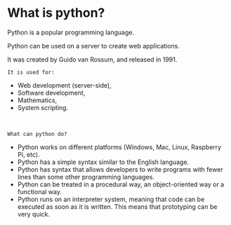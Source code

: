 # What is python?

Python is a popular programming language.

Python can be used on a server to create web applications.

It was created by Guido van Rossum, and released in 1991.

`It is used for:`

- Web development (server-side),
- Software development,
- Mathematics,
- System scripting.

<br />

`What can python do?`

- Python works on different platforms (Windows, Mac, Linux, Raspberry Pi, etc).
- Python has a simple syntax similar to the English language.
- Python has syntax that allows developers to write programs with fewer lines than some other programming languages.
- Python can be treated in a procedural way, an object-oriented way or a functional way.
- Python runs on an interpreter system, meaning that code can be executed as soon as it is written. This means that prototyping can be very quick.
